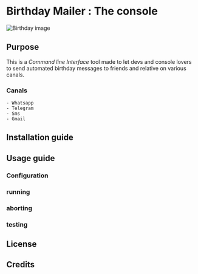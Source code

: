 # Birthday Mailer : The console 

![Birthday image](https://cdn.pixabay.com/photo/2016/11/18/15/47/birthday-1835449_960_720.jpg)

## Purpose

This is a _Command line Interface_ tool made to let devs and console lovers to send automated birthday messages to friends and relative on various canals.

### Canals 

    - Whatsapp
    - Telegram
    - Sms
    - Gmail

## Installation guide


## Usage guide

### Configuration

### running

### aborting

### testing

## License

## Credits

